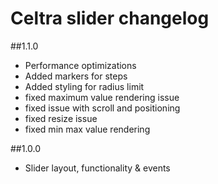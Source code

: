 # Celtra slider changelog

##1.1.0  

- Performance optimizations
- Added markers for steps
- Added styling for radius limit
- fixed maximum value rendering issue
- fixed issue with scroll and positioning
- fixed resize issue
- fixed min max value rendering   
  
##1.0.0  
- Slider layout, functionality & events 
